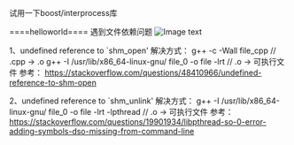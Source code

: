 试用一下boost/interprocess库

====helloworld====
遇到文件依赖问题
![Image text](https://s2.ax1x.com/2019/08/01/eNHVL6.png)

1、undefined reference to `shm_open' 解决方式：
g++ -c -Wall file_cpp // .cpp -> .o
g++ -I /usr/lib/x86_64-linux-gnu/ file_0 -o file -lrt // .o -> 可执行文件
参考：
https://stackoverflow.com/questions/48410966/undefined-reference-to-shm-open

2、undefined reference to `shm_unlink' 解决方式：
g++ -I /usr/lib/x86_64-linux-gnu/ file_0 -o file -lrt -lpthread // .o -> 可执行文件
参考：
https://stackoverflow.com/questions/19901934/libpthread-so-0-error-adding-symbols-dso-missing-from-command-line

